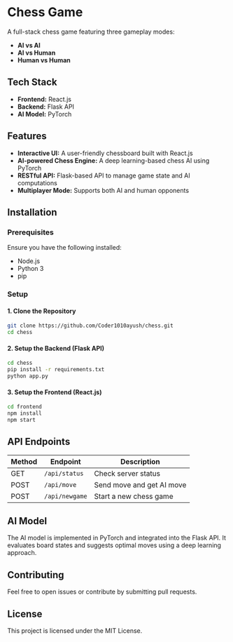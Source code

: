 # Chess Game

A full-stack chess game featuring three gameplay modes:
- **AI vs AI**
- **AI vs Human**
- **Human vs Human**

## Tech Stack

- **Frontend:** React.js
- **Backend:** Flask API
- **AI Model:** PyTorch

## Features
- **Interactive UI:** A user-friendly chessboard built with React.js
- **AI-powered Chess Engine:** A deep learning-based chess AI using PyTorch
- **RESTful API:** Flask-based API to manage game state and AI computations
- **Multiplayer Mode:** Supports both AI and human opponents

## Installation

### Prerequisites
Ensure you have the following installed:
- Node.js
- Python 3
- pip

### Setup

#### 1. Clone the Repository
```sh
git clone https://github.com/Coder1010ayush/chess.git
cd chess
```

#### 2. Setup the Backend (Flask API)
```sh
cd chess
pip install -r requirements.txt
python app.py
```

#### 3. Setup the Frontend (React.js)
```sh
cd frontend
npm install
npm start
```

## API Endpoints

| Method | Endpoint       | Description                  |
|--------|--------------|------------------------------|
| GET    | `/api/status` | Check server status          |
| POST   | `/api/move`   | Send move and get AI move    |
| POST   | `/api/newgame` | Start a new chess game       |

## AI Model
The AI model is implemented in PyTorch and integrated into the Flask API. It evaluates board states and suggests optimal moves using a deep learning approach.

## Contributing
Feel free to open issues or contribute by submitting pull requests.

## License
This project is licensed under the MIT License.

